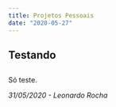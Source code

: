 ```yaml
---
title: Projetos Pessoais
date: "2020-05-27"
---
```

 
## Testando <h2>

Só teste.

<cite> 31/05/2020 - Leonardo Rocha <cite>